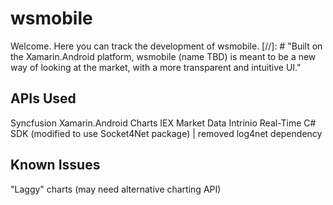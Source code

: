# wsmobile

Welcome. Here you can track the development of wsmobile.
[//]: # "Built on the Xamarin.Android platform, wsmobile (name TBD) is meant to be a new way of looking at the market, with a more transparent and intuitive UI."

## APIs Used

Syncfusion Xamarin.Android Charts
IEX Market Data
Intrinio Real-Time C# SDK (modified to use Socket4Net package) | removed log4net dependency

## Known Issues

"Laggy" charts (may need alternative charting API)
